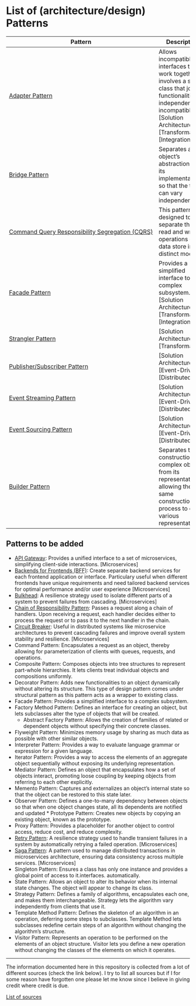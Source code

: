 # List of (architecture/design) Patterns

| Pattern | Description |
|---|---|
| [Adapter&nbsp;Pattern](pattern_adapter.md) | Allows incompatible interfaces to work together. It involves a single class that joins functionalities of independent or incompatible.<br/>[Solution Architecture], [Transformation], [Integration] |
| [Bridge&nbsp;Pattern](pattern_bridge.md) | Separates an object’s abstraction from its implementation so that the two can vary independently. |
| [Command&nbsp;Query&nbsp;Responsibility&nbsp;Segregation&nbsp;(CQRS)](pattern_cqrs.md) | This pattern is designed to separate the read and write operations of a data store into distinct models. |
| [Facade&nbsp;Pattern](pattern_facade.md) | Provides a simplified interface to a complex subsystem.<br/> [Solution Architecture], [Transformation], [Integration] |
| [Strangler&nbsp;Pattern](pattern_strangler.md) | [Solution Architecture], [Transformation] |
| [Publisher/Subscriber&nbsp;Pattern](pattern_pubsub.md) | [Solution Architecture], [Event-Driven], [Distributed] |
| [Event&nbsp;Streaming&nbsp;Pattern](pattern_eventstreaming.md) | [Solution Architecture], [Event-Driven], [Distributed] |
| [Event&nbsp;Sourcing&nbsp;Pattern](pattern_eventsourcing.md) | [Solution Architecture], [Event-Driven], [Distributed] |
| [Builder&nbsp;Pattern](pattern_builder.md) | Separates the construction of a complex object from its representation, allowing the same construction process to create various representations. |

## Patterns to be added
* [API Gateway](pattern_apigateway.md): Provides a unified interface to a set of microservices, simplifying client-side interactions. [Microservices]
* [Backends for Frontends (BFF)](pattern_backendsforfrontends.md): Create separate backend services for each frontend application or interface. Particulary useful when different frontends have unique requirements and need tailored backend services for optimal performance and/or user experience [Microservices]
* [Bulkhead](pattern_bulkhead.md): A resilience strategy used to isolate different parts of a system to prevent failures from cascading. [Microservices]
* [Chain of Responsibility Pattern](pattern_chainofresponsibility.md): Passes a request along a chain of handlers. Upon receiving a request, each handler decides either to process the request or to pass it to the next handler in the chain.
* [Circuit Breaker](pattern_circuitbreaker.md): Useful in distributed systems like microservice architectures to prevent cascading failures and improve overall system stability and resilience. [Microservices]
* Command Pattern: Encapsulates a request as an object, thereby allowing for parameterization of clients with queues, requests, and operations.
* Composite Pattern: Composes objects into tree structures to represent part-whole hierarchies. It lets clients treat individual objects and compositions uniformly.
* Decorator Pattern: Adds new functionalities to an object dynamically without altering its structure. This type of design pattern comes under structural pattern as this pattern acts as a wrapper to existing class.
* Facade Pattern: Provides a simplified interface to a complex subsystem.
* Factory Method Pattern: Defines an interface for creating an object, but lets subclasses alter the type of objects that will be created.
  * Abstract Factory Pattern: Allows the creation of families of related or dependent objects without specifying their concrete classes.
* Flyweight Pattern: Minimizes memory usage by sharing as much data as possible with other similar objects.
* Interpreter Pattern: Provides a way to evaluate language grammar or expression for a given language.
* Iterator Pattern: Provides a way to access the elements of an aggregate object sequentially without exposing its underlying representation.
* Mediator Pattern: Defines an object that encapsulates how a set of objects interact, promoting loose coupling by keeping objects from referring to each other explicitly.
* Memento Pattern: Captures and externalizes an object’s internal state so that the object can be restored to this state later.
* Observer Pattern: Defines a one-to-many dependency between objects so that when one object changes state, all its dependents are notified and updated * Prototype Pattern: Creates new objects by copying an existing object, known as the prototype.
* Proxy Pattern: Provides a placeholder for another object to control access, reduce cost, and reduce complexity.
* [Retry Pattern](pattern_retry.md): A resilience strategy used to handle transient failures in a system by automatically retrying a failed operation. [Microservices]
* [Saga Pattern](pattern_saga.md): A pattern used to manage distributed transactions in microservices architecture, ensuring data consistency across multiple services. [Microservices]
* Singleton Pattern: Ensures a class has only one instance and provides a global point of access to it.interfaces.
automatically.
* State Pattern: Allows an object to alter its behavior when its internal state changes. The object will appear to change its class.
* Strategy Pattern: Defines a family of algorithms, encapsulates each one, and makes them interchangeable. Strategy lets the algorithm vary independently from clients that use it.
* Template Method Pattern: Defines the skeleton of an algorithm in an operation, deferring some steps to subclasses. Template Method lets subclasses redefine certain steps of an algorithm without changing the algorithm’s structure.
* Visitor Pattern: Represents an operation to be performed on the elements of an object structure. Visitor lets you define a new operation without changing the classes of the elements on which it operates.


---
The information documented here in this repository is collected from a lot of different sources (check the link below). I try to list all sources but if I for some reason have forgotten one please let me know since I believe in giving credit where credit is due. 

[List of sources](sources.md)
